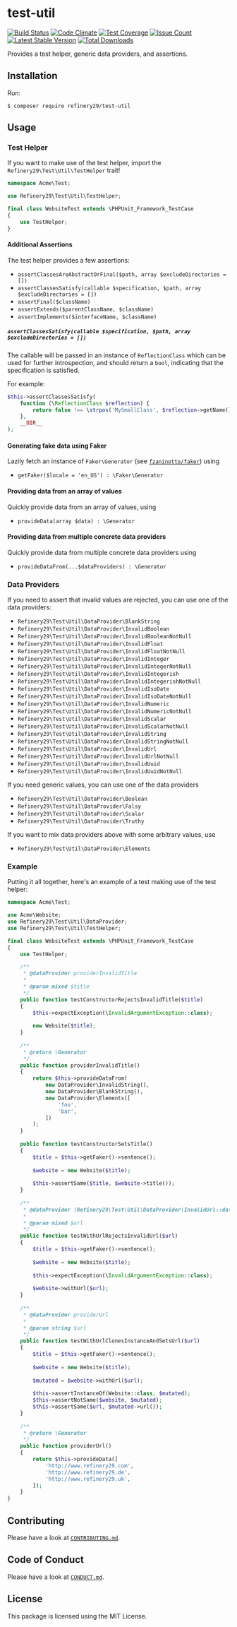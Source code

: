 # test-util

[![Build Status](https://travis-ci.org/refinery29/test-util.svg?branch=master)](https://travis-ci.org/refinery29/test-util)
[![Code Climate](https://codeclimate.com/github/refinery29/test-util/badges/gpa.svg)](https://codeclimate.com/github/refinery29/test-util)
[![Test Coverage](https://codeclimate.com/github/refinery29/test-util/badges/coverage.svg)](https://codeclimate.com/github/refinery29/test-util/coverage)
[![Issue Count](https://codeclimate.com/github/refinery29/test-util/badges/issue_count.svg)](https://codeclimate.com/github/refinery29/test-util)
[![Latest Stable Version](https://poser.pugx.org/refinery29/test-util/v/stable)](https://packagist.org/packages/refinery29/test-util)
[![Total Downloads](https://poser.pugx.org/refinery29/test-util/downloads)](https://packagist.org/packages/refinery29/test-util)

Provides a test helper, generic data providers, and assertions.

## Installation

Run:

```
$ composer require refinery29/test-util
```

## Usage

### Test Helper

If you want to make use of the test helper, import the `Refinery29\Test\Util\TestHelper` trait!

```php
namespace Acme\Test;

use Refinery29\Test\Util\TestHelper;

final class WebsiteTest extends \PHPUnit_Framework_TestCase
{
    use TestHelper;
}
```

#### Additional Assertions

The test helper provides a few assertions:

* `assertClassesAreAbstractOrFinal($path, array $excludeDirectories = [])`
* `assertClassesSatisfy(callable $specification, $path, array $excludeDirectories = [])`
* `assertFinal($className)`
* `assertExtends($parentClassName, $className)`
* `assertImplements($interfaceName, $className)`

##### `assertClassesSatisfy(callable $specification, $path, array $excludeDirectories = [])`

The callable will be passed in an instance of `ReflectionClass` which can
be used for further introspection, and should return a `bool`, indicating
that the specification is satisfied.

For example:

```php
$this->assertClassesSatisfy(
    function (\ReflectionClass $reflection) {
        return false !== \strpos('MySmallClass', $reflection->getName());
    },
    __DIR__
);
```

#### Generating fake data using Faker

Lazily fetch an instance of `Faker\Generator` (see [`fzaninotto/faker`](https://github.com/fzaninotto/Faker)) using

* `getFaker($locale = 'en_US') : \Faker\Generator`

#### Providing data from an array of values

Quickly provide data from an array of values, using

* `provideData(array $data) : \Generator`

#### Providing data from multiple concrete data providers

Quickly provide data from multiple concrete data providers using

* `provideDataFrom(...$dataProviders) : \Generator`

### Data Providers

If you need to assert that invalid values are rejected, you can use one
of the data providers:

* `Refinery29\Test\Util\DataProvider\BlankString`
* `Refinery29\Test\Util\DataProvider\InvalidBoolean`
* `Refinery29\Test\Util\DataProvider\InvalidBooleanNotNull`
* `Refinery29\Test\Util\DataProvider\InvalidFloat`
* `Refinery29\Test\Util\DataProvider\InvalidFloatNotNull`
* `Refinery29\Test\Util\DataProvider\InvalidInteger`
* `Refinery29\Test\Util\DataProvider\InvalidIntegerNotNull`
* `Refinery29\Test\Util\DataProvider\InvalidIntegerish`
* `Refinery29\Test\Util\DataProvider\InvalidIntegerishNotNull`
* `Refinery29\Test\Util\DataProvider\InvalidIsoDate`
* `Refinery29\Test\Util\DataProvider\InvalidIsoDateNotNull`
* `Refinery29\Test\Util\DataProvider\InvalidNumeric`
* `Refinery29\Test\Util\DataProvider\InvalidNumericNotNull`
* `Refinery29\Test\Util\DataProvider\InvalidScalar`
* `Refinery29\Test\Util\DataProvider\InvalidScalarNotNull`
* `Refinery29\Test\Util\DataProvider\InvalidString`
* `Refinery29\Test\Util\DataProvider\InvalidStringNotNull`
* `Refinery29\Test\Util\DataProvider\InvalidUrl`
* `Refinery29\Test\Util\DataProvider\InvalidUrlNotNull`
* `Refinery29\Test\Util\DataProvider\InvalidUuid`
* `Refinery29\Test\Util\DataProvider\InvalidUuidNotNull`

If you need generic values, you can use one of the data providers

* `Refinery29\Test\Util\DataProvider\Boolean`
* `Refinery29\Test\Util\DataProvider\Falsy`
* `Refinery29\Test\Util\DataProvider\Scalar`
* `Refinery29\Test\Util\DataProvider\Truthy`

If you want to mix data providers above with some arbitrary values, use

* `Refinery29\Test\Util\DataProvider\Elements`

### Example

Putting it all together, here's an example of a test making use of the test helper:

```php
namespace Acme\Test;

use Acme\Website;
use Refinery29\Test\Util\DataProvider;
use Refinery29\Test\Util\TestHelper;

final class WebsiteTest extends \PHPUnit_Framework_TestCase
{
    use TestHelper;

    /**
     * @dataProvider providerInvalidTitle
     * 
     * @param mixed $title
     */
    public function testConstructorRejectsInvalidTitle($title)
    {
        $this->expectException(\InvalidArgumentException::class);
        
        new Website($title);
    }
    
    /**
     * @return \Generator
     */
    public function providerInvalidTitle()
    {
        return $this->provideDataFrom(
            new DataProvider\InvalidString(),
            new DataProvider\BlankString(),
            new DataProvider\Elements([
                'foo',
                'bar',
            ])
        );
    }
    
    public function testConstructorSetsTitle()
    {
        $title = $this->getFaker()->sentence();
        
        $website = new Website($title);
        
        $this->assertSame($title, $website->title());
    }
    
    /**
     * @dataProvider \Refinery29\Test\Util\DataProvider\InvalidUrl::data()
     * 
     * @param mixed $url
     */
    public function testWithUrlRejectsInvalidUrl($url)
    {
        $title = $this->getFaker()->sentence();
        
        $website = new Website($title);
        
        $this->expectException(\InvalidArgumentException::class);
        
        $website->withUrl($url);
    }
    
    /**
     * @dataProvider providerUrl
     * 
     * @param string $url
     */
    public function testWithUrlClonesInstanceAndSetsUrl($url)
    {
        $title = $this->getFaker()->sentence();
        
        $website = new Website($title);
        
        $mutated = $website->withUrl($url);
        
        $this->assertInstanceOf(Website::class, $mutated);
        $this->assertNotSame($website, $mutated);
        $this->assertSame($url, $mutated->url());
    }
 
    /**
     * @return \Generator
     */
    public function providerUrl()
    {
        return $this->provideData([
            'http://www.refinery29.com',
            'http://www.refinery29.de',
            'http://www.refinery29.uk',
        ]);
    }
}
```

## Contributing

Please have a look at [`CONTRIBUTING.md`](.github/CONTRIBUTING.md).

## Code of Conduct

Please have a look at [`CONDUCT.md`](.github/CONDUCT.md).

## License

This package is licensed using the MIT License.
